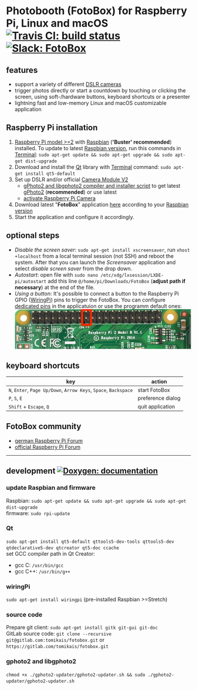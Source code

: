 # Photobooth (FotoBox) for Raspberry Pi, Linux and macOS [![Travis CI: build status](https://travis-ci.org/tomikais/fotobox.svg?branch=develop)](https://travis-ci.org/tomikais/fotobox) [![Slack: FotoBox](https://img.shields.io/badge/slack-FotoBox-blue.svg?logo=slack)](https://foto-box.slack.com/messages/CL3JQ1VJ8/)

## features

* support a variety of different [DSLR cameras](http://www.gphoto.org/proj/libgphoto2/support.php)
* trigger photos directly or start a countdown by touching or clicking the screen, using soft-/hardware buttons, keyboard shortcuts or a presenter
* lightning fast and low-memory Linux and macOS customizable application

## Raspberry Pi installation

1. [Raspberry Pi model >=2](https://www.raspberrypi.org/products/) with [Raspbian](https://www.raspberrypi.org/downloads/noobs/) (__'Buster' recommended__) installed. To update to latest [Raspbian version](https://en.wikipedia.org/wiki/Raspbian), run this commands in [Terminal](https://www.raspberrypi.org/documentation/usage/terminal/): `sudo apt-get update && sudo apt-get upgrade && sudo apt-get dist-upgrade`
2. Download and install the [Qt](https://www.qt.io) library with [Terminal](https://www.raspberrypi.org/documentation/usage/terminal/) command: `sudo apt-get install qt5-default`
3. Set up DSLR and/or official [Camera Module V2](https://www.raspberrypi.org/products/camera-module-v2/)
    * [gPhoto2 and libgphoto2 compiler and installer script](http://github.com/gonzalo/gphoto2-updater) to get latest [gPhoto2](http://gphoto.org) (__recommended__) or use latest
    * [activate Raspberry Pi Camera](https://www.raspberrypi.org/documentation/usage/camera/)
4. Download latest "__FotoBox__" application [here](https://gitlab.com/tomikais/fotobox/tags) according to your [Raspbian version](https://en.wikipedia.org/wiki/Raspbian)
5. Start the application and configure it accordingly.

## optional steps

* _Disable the screen saver_: `sudo apt-get install xscreensaver`, run `xhost +localhost` from a local terminal session (not SSH) and reboot the system. After that you can launch the *Screensaver* application and select *disable screen saver* from the drop down.
* _Autostart_: open file with `sudo nano /etc/xdg/lxsession/LXDE-pi/autostart` add this line `@/home/pi/Downloads/FotoBox` (__adjust path if necessary__) at the end of the file.
* _Using a button_: It's possible to connect a button to the Raspberry Pi GPIO ([WiringPi](http://wiringpi.com)) pins to trigger the FotoBox. You can configure [dedicated pins](http://wiringpi.com/pins/) in the applicatuion or use the programm default ones:  
![Raspberry Pi 2 Model B default GPIO used by FotoBox](resources/RaspPi_2B_default_GPIO.jpg)

## keyboard shortcuts

| key                                                              | action            |
|------------------------------------------------------------------|-------------------|
| `N`, `Enter`, `Page Up/Down`, `Arrow Keys`, `Space`, `Backspace` | start FotoBox     |
| `P`, `S`, `E`                                                    | preference dialog |
| `Shift` + `Escape`, `Q`                                          | quit application  |

## FotoBox community

* [german Raspberry Pi Forum](https://forum-raspberrypi.de/forum/thread/39672-fotobox-projekt-fuer-den-raspberry-pi-c-qt-wiringpi-gphoto2/)
* [official Raspberry Pi Forum](https://www.raspberrypi.org/forums/viewtopic.php?t=218279)

---

## development [![Doxygen: documentation](https://img.shields.io/badge/Doxygen-documentation-lightgrey.svg?logo=doxygen)](https://tomikais.github.io/fotobox/)

### update Raspbian and firmware

Raspbian: `sudo apt-get update && sudo apt-get upgrade && sudo apt-get dist-upgrade`  
firmware: `sudo rpi-update`

### Qt

`sudo apt-get install qt5-default qttools5-dev-tools qttools5-dev qtdeclarative5-dev qtcreator qt5-doc ccache`  
set GCC compiler path in Qt Creator:

* gcc C: `/usr/bin/gcc`
* gcc C++: `/usr/bin/g++`

### wiringPi

`sudo apt-get install wiringpi` (pre-installed Raspbian >=Stretch)

### source code

Prepare git client: `sudo apt-get install gitk git-gui git-doc`  
GitLab source code: `git clone --recursive git@gitlab.com:tomikais/fotobox.git` or `https://gitlab.com/tomikais/fotobox.git`

### gphoto2 and libgphoto2

`chmod +x ./gphoto2-updater/gphoto2-updater.sh && sudo ./gphoto2-updater/gphoto2-updater.sh`
